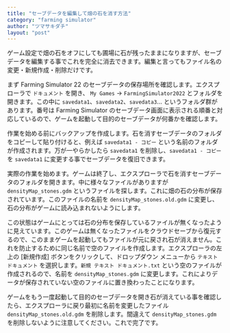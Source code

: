 ```yaml
---
title: "セーブデータを編集して畑の石を消す方法"
category: "farming simulator"
author: "ツマサキダチ"
layout: "post"
---
```


ゲーム設定で畑の石をオフにしても圃場に石が残ったままになりますが、セーブデータを編集する事でこれを完全に消去できます。編集と言ってもファイル名の変更・新規作成・削除だけです。

まず Farming Simulator 22 のセーブデータの保存場所を確認します。エクスプローラで `ドキュメント` を開き、 `My Games` → `FarmingSimulator2022` とフォルダを開きます。この中に `savedata1`、`savedata2`、`savedata3`... というフォルダ群があります。番号は Farming Simulator のセーブデータ画面に表示される順番と対応しているので、ゲームを起動して目的のセーブデータが何番かを確認します。

作業を始める前にバックアップを作成します。石を消すセーブデータのフォルダをコピーして貼り付けると、例えば `savedata1 - コピー` という名前のフォルダが作成されます。万が一やらかしたら `savedata1` を削除し、`savedata1 - コピー` を `savedata1` に変更する事でセーブデータを復旧できます。

実際の作業を始めます。ゲームは終了し、エクスプローラで石を消すセーブデータのフォルダを開きます。中に様々なファイルがありますが `densityMap_stones.gdm` というファイルを探します。これに畑の石の分布が保存されています。このファイルの名前を `densityMap_stones.old.gdm` に変更し、石の分布がゲームに読み込まれないようにします。

この状態はゲームにとっては石の分布を保存しているファイルが無くなったように見えています。このゲームは無くなったファイルをクラウドセーブから復元するので、このままゲームを起動してもファイルが元に戻され石が消えません。これを防止するために同じ名前で空のファイルを作成します。エクスプローラの左上の [新規作成] ボタンをクリックして、ドロップダウン メニューから `テキスト ドキュメント` を選択します。`新規 テキスト ドキュメント.txt` という空のファイルが作成されるので、名前を `densityMap_stones.gdm` に変更します。これによりデータが保存されていない空のファイルに置き換わったことになります。

ゲームをもう一度起動して目的のセーブデータを開き石が消えている事を確認したら、エクスプローラに戻り最初に名前を変更したファイル `densityMap_stones.old.gdm` を削除します。間違えて `densityMap_stones.gdm` を削除しないように注意してください。これで完了です。